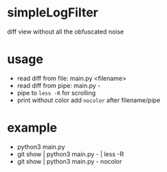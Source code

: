 # simpleLogFilter
diff view without all the obfuscated noise 

# usage
 * read diff from file: main.py \<filename\>
 * read diff from pipe: main.py -
 * pipe to `less -R` for scrolling
 * print without color add `nocolor` after filename/pipe

# example
 * python3 main.py <filename>
 * git show | python3 main.py - | less -R
 * git show | python3 main.py - nocolor
